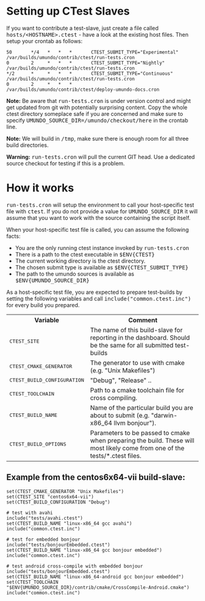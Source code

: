# Setting up CTest Slaves

If you want to contribute a test-slave, just create a file called
<tt>hosts/&lt;HOSTNAME>.ctest</tt> - have a look at the existing host files.
Then setup your crontab as follows:

    50       */4   *   *   *       CTEST_SUBMIT_TYPE="Experimental"	/var/builds/umundo/contrib/ctest/run-tests.cron
    0        2     *   *   *       CTEST_SUBMIT_TYPE="Nightly"      /var/builds/umundo/contrib/ctest/run-tests.cron
    */2      *     *   *   *       CTEST_SUBMIT_TYPE="Continuous"   /var/builds/umundo/contrib/ctest/run-tests.cron
    0        2     *   *   *       /var/builds/umundo/contrib/ctest/deploy-umundo-docs.cron

<b>Note:</b> Be aware that <tt>run-tests.cron</tt> is under version control and
might get updated from git with potentially surprising content. Copy the whole
ctest directory someplace safe if you are concerned and make sure to specify
<tt>UMUNDO_SOURCE_DIR=/umundo/checkout/here</tt> in the crontab line.

<b>Note:</b> We will build in <tt>/tmp</tt>, make sure there is enough room for all three
build directories.

<b>Warning:</b> <tt>run-tests.cron</tt> will pull the current GIT head. Use a
dedicated source checkout for testing if this is a problem.

# How it works

<tt>run-tests.cron</tt> will setup the environment to call your host-specific
test file with <tt>ctest</tt>. If you do not provide a value for
<tt>UMUNDO_SOURCE_DIR</tt> it will assume that you want to work with the source
containing the script itself.

When your host-specific test file is called, you can assume the following facts:

* You are the only running ctest instance invoked by <tt>run-tests.cron</tt>
* There is a path to the ctest executable in <tt>$ENV{CTEST}</tt>
* The current working directory is the ctest directory.
* The chosen submit type is available as <tt>$ENV{CTEST_SUBMIT_TYPE}</tt>
* The path to the umundo sources is available as <tt>$ENV{UMUNDO_SOURCE_DIR}</tt>

As a host-specific test file, you are expected to prepare test-builds by setting
the following variables and call <tt>include("common.ctest.inc")</tt> for every
build you prepared.

<table>
	<tr><th>Variable</th><th>Comment</th></tr>
	<tr>
		<td><tt>CTEST_SITE</tt></td>
		<td>The name of this build-slave for reporting in the dashboard. Should be the same for all submitted test-builds</td>
	</tr>
	<tr>
		<td><tt>CTEST_CMAKE_GENERATOR</tt></td>
		<td>The generator to use with cmake (e.g. "Unix Makefiles")</td>
	</tr>
	<tr>
		<td><tt>CTEST_BUILD_CONFIGURATION</tt></td>
		<td>"Debug", "Release" ..</td>
	</tr>
	<tr>
		<td><tt>CTEST_TOOLCHAIN</tt></td>
		<td>Path to a cmake toolchain file for cross compiling.</td>
	</tr>
	<tr>
		<td><tt>CTEST_BUILD_NAME</tt></td>
		<td>Name of the particular build you are about to submit (e.g. "darwin-x86_64 llvm bonjour").</td>
	</tr>
	<tr>
		<td><tt>CTEST_BUILD_OPTIONS</tt></td>
		<td>Parameters to be passed to cmake when preparing the build. These will
			most likely come from one of the tests/*.ctest files.</td>
	</tr>
</table>

## Example from the centos6x64-vii build-slave:

    set(CTEST_CMAKE_GENERATOR "Unix Makefiles")
    set(CTEST_SITE "centos6x64-vii")
    set(CTEST_BUILD_CONFIGURATION "Debug")

    # test with avahi
    include("tests/avahi.ctest")
    set(CTEST_BUILD_NAME "linux-x86_64 gcc avahi")
    include("common.ctest.inc")

    # test for embedded bonjour
    include("tests/bonjourEmbedded.ctest")
    set(CTEST_BUILD_NAME "linux-x86_64 gcc bonjour embedded")
    include("common.ctest.inc")

    # test android cross-compile with embedded bonjour
    include("tests/bonjourEmbedded.ctest")
    set(CTEST_BUILD_NAME "linux-x86_64-android gcc bonjour embedded")
    set(CTEST_TOOLCHAIN "$ENV{UMUNDO_SOURCE_DIR}/contrib/cmake/CrossCompile-Android.cmake")
    include("common.ctest.inc")

